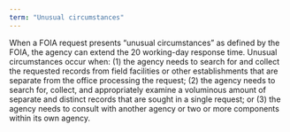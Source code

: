 ```yaml
---
term: "Unusual circumstances"
---
```


When a FOIA request presents  “unusual circumstances” as defined by the FOIA, the agency can extend the 20 working-day response time.  Unusual circumstances occur when:  (1) the agency needs to search for and collect the requested records from field facilities or other establishments that are separate from the office processing the request; (2) the agency needs to search for, collect, and appropriately examine a voluminous amount of separate and distinct records that are sought in a single request; or (3) the agency needs to consult with another agency or two or more components within its own agency.

